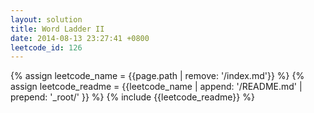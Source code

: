 ```yaml
---
layout: solution
title: Word Ladder II
date: 2014-08-13 23:27:41 +0800
leetcode_id: 126
---
```

{% assign leetcode_name = {{page.path | remove: '/index.md'}}  %}
{% assign leetcode_readme = {{leetcode_name | append: '/README.md' | prepend: '_root/' }}  %}
{% include {{leetcode_readme}} %}
